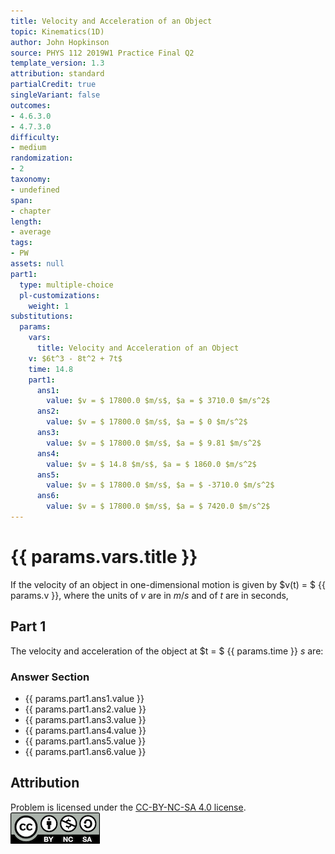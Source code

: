 ```yaml
---
title: Velocity and Acceleration of an Object
topic: Kinematics(1D)
author: John Hopkinson
source: PHYS 112 2019W1 Practice Final Q2
template_version: 1.3
attribution: standard
partialCredit: true
singleVariant: false
outcomes:
- 4.6.3.0
- 4.7.3.0
difficulty:
- medium
randomization:
- 2
taxonomy:
- undefined
span:
- chapter
length:
- average
tags:
- PW
assets: null
part1:
  type: multiple-choice
  pl-customizations:
    weight: 1
substitutions:
  params:
    vars:
      title: Velocity and Acceleration of an Object
    v: $6t^3 - 8t^2 + 7t$
    time: 14.8
    part1:
      ans1:
        value: $v = $ 17800.0 $m/s$, $a = $ 3710.0 $m/s^2$
      ans2:
        value: $v = $ 17800.0 $m/s$, $a = $ 0 $m/s^2$
      ans3:
        value: $v = $ 17800.0 $m/s$, $a = $ 9.81 $m/s^2$
      ans4:
        value: $v = $ 14.8 $m/s$, $a = $ 1860.0 $m/s^2$
      ans5:
        value: $v = $ 17800.0 $m/s$, $a = $ -3710.0 $m/s^2$
      ans6:
        value: $v = $ 17800.0 $m/s$, $a = $ 7420.0 $m/s^2$
---
```

# {{ params.vars.title }}
If the velocity of an object in one-dimensional motion is given by $v(t) = $ {{ params.v }}, where the units of $v$ are in $m/s$ and of $t$ are in seconds,

## Part 1

The velocity and acceleration of the object at $t = $ {{ params.time }} $s$ are:

### Answer Section

- {{ params.part1.ans1.value }}
- {{ params.part1.ans2.value }}
- {{ params.part1.ans3.value }}
- {{ params.part1.ans4.value }}
- {{ params.part1.ans5.value }}
- {{ params.part1.ans6.value }}

## Attribution

Problem is licensed under the [CC-BY-NC-SA 4.0 license](https://creativecommons.org/licenses/by-nc-sa/4.0/).<br> ![The Creative Commons 4.0 license requiring attribution-BY, non-commercial-NC, and share-alike-SA license.](https://raw.githubusercontent.com/firasm/bits/master/by-nc-sa.png)